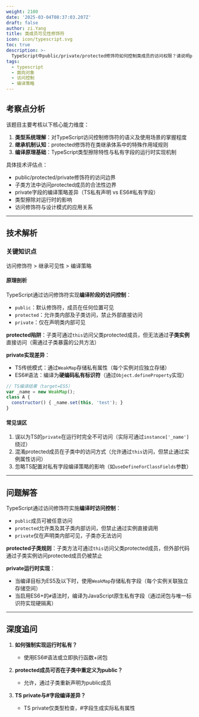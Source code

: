 ```yaml
---
weight: 2100
date: '2025-03-04T08:37:03.207Z'
draft: false
author: zi.Yang
title: 类成员可见性修饰符
icon: icon/typescript.svg
toc: true
description: >-
  TypeScript中public/private/protected修饰符如何控制类成员的访问权限？请说明protected成员在子类中的访问规则，以及private字段在运行时实际实现方式（如编译为WeakMap）
tags:
  - typescript
  - 面向对象
  - 访问控制
  - 编译策略
---
```


## 考察点分析

该题目主要考核以下核心能力维度：

1. **类型系统理解**：对TypeScript访问控制修饰符的语义及使用场景的掌握程度
2. **继承机制认知**：protected修饰符在类继承体系中的特殊作用域规则
3. **编译原理基础**：TypeScript类型擦除特性与私有字段的运行时实现机制

具体技术评估点：

- public/protected/private修饰符的访问边界
- 子类方法中访问protected成员的合法性边界
- private字段的编译策略差异（TS私有声明 vs ES6#私有字段）
- 类型擦除对运行时的影响
- 访问修饰符与设计模式的应用关系

---

## 技术解析

### 关键知识点

访问修饰符 > 继承可见性 > 编译策略

#### 原理剖析

TypeScript通过访问修饰符实现**编译阶段的访问控制**：

- `public`：默认修饰符，成员在任何位置可见
- `protected`：允许类内部及子类访问，禁止外部直接访问
- `private`：仅在声明类内部可见

**protected陷阱**：子类可通过`this`访问父类protected成员，但无法通过**子类实例**直接访问（需通过子类暴露的公共方法）

**private实现差异**：

- TS传统模式：通过`WeakMap`存储私有属性（每个实例对应独立存储）
- ES6#语法：编译为**硬编码私有标识符**（通过`Object.defineProperty`实现）

```javascript
// TS编译结果（target=ES5）
var _name = new WeakMap();
class A { 
  constructor() { _name.set(this, 'test'); }
}
```

#### 常见误区

1. 误以为TS的`private`在运行时完全不可访问（实际可通过`instance['_name']`绕过）
2. 混淆protected成员在子类中的访问方式（允许通过`this`访问，但禁止通过实例属性访问）
3. 忽略TS配置对私有字段编译策略的影响（如`useDefineForClassFields`参数）

---

## 问题解答

TypeScript通过访问修饰符实施**编译时访问控制**：

- `public`成员可被任意访问
- `protected`允许类及其子类内部访问，但禁止通过实例直接调用
- `private`仅在声明类内部可见，子类亦无法访问

**protected子类规则**：子类方法可通过`this`访问父类protected成员，但外部代码通过子类实例访问protected成员仍被禁止

**private运行时实现**：

- 当编译目标为ES5及以下时，使用`WeakMap`存储私有字段（每个实例关联独立存储空间）
- 当启用ES6+的`#`语法时，编译为JavaScript原生私有字段（通过闭包与唯一标识符实现硬隔离）

---

## 深度追问

1. **如何强制实现运行时私有？**
   - 使用ES6#语法或立即执行函数+闭包

2. **protected成员可否在子类中重定义为public？**
   - 允许，通过子类重新声明为public成员

3. **TS private与#字段编译差异？**
   - TS private仅类型检查，#字段生成实际私有属性
